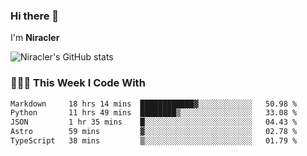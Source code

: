 ### Hi there 👋

I'm **Niracler**

![Niracler's GitHub stats](https://github-readme-stats.vercel.app/api?username=Niracler&show_icons=true)


### 👨🏻‍💻 This Week I Code With

<!--START_SECTION:waka-->

```txt
Markdown     18 hrs 14 mins  ████████████▓░░░░░░░░░░░░   50.98 %
Python       11 hrs 49 mins  ████████▒░░░░░░░░░░░░░░░░   33.08 %
JSON         1 hr 35 mins    █░░░░░░░░░░░░░░░░░░░░░░░░   04.43 %
Astro        59 mins         ▓░░░░░░░░░░░░░░░░░░░░░░░░   02.78 %
TypeScript   38 mins         ▒░░░░░░░░░░░░░░░░░░░░░░░░   01.79 %
```

<!--END_SECTION:waka-->
